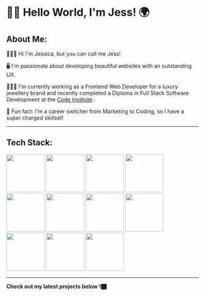 # 👋🏽 Hello World, I'm Jess! 🌍

## About Me:

🙋🏾‍♀️ Hi I'm Jessica, but you can call me Jess!

🖥️ I'm passionate about developing beautiful websites with an outstanding UX. 

👩🏾‍💻 I'm currently working as a Frontend Web Developer for a luxury jewellery brand and recently completed a Diploma in Full Stack Software Development at the <a href="https://codeinstitute.net">Code Institute</a>.

🌟 Fun fact: I'm a career switcher from Marketing to Coding, so I have a super charged skillset!

____

## Tech Stack:

<img src="https://cdn.jsdelivr.net/gh/devicons/devicon/icons/html5/html5-original.svg" width="100"/> <!-- HTML -->
<img src="https://cdn.jsdelivr.net/gh/devicons/devicon/icons/css3/css3-original.svg" width="100" /> <!-- CSS -->
<img src="https://cdn.jsdelivr.net/gh/devicons/devicon/icons/javascript/javascript-original.svg" width="100"/> <!-- JavaScript -->
<img src="https://cdn.jsdelivr.net/gh/devicons/devicon/icons/python/python-original.svg" width="100"/> <!-- Python -->
<img src="https://cdn.jsdelivr.net/gh/devicons/devicon/icons/sass/sass-original.svg" width="100"/> <!-- Sass  -->
<img src="https://cdn.jsdelivr.net/gh/devicons/devicon/icons/jquery/jquery-original.svg" width="100"/> <!-- jQuery  -->
<img src="https://cdn.jsdelivr.net/gh/devicons/devicon/icons/bootstrap/bootstrap-original.svg" width="100"/> <!-- Bootstrap  -->
<img src="https://cdn.jsdelivr.net/gh/devicons/devicon/icons/flask/flask-original-wordmark.svg" width="100"/> <!-- Flask  -->
<img src="https://cdn.jsdelivr.net/gh/devicons/devicon/icons/heroku/heroku-plain-wordmark.svg" width="100"/> <!-- Heroku  -->
<img src="https://cdn.jsdelivr.net/gh/devicons/devicon/icons/django/django-plain-wordmark.svg" width="100"/> <!-- Django  -->
<img src="https://cdn.jsdelivr.net/gh/devicons/devicon/icons/mongodb/mongodb-original-wordmark.svg" width="100"/> <!-- MongoDB -->

____

**Check out my latest projects below 👇🏾**
